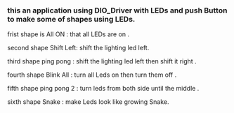 ### this an application using DIO_Driver with LEDs and push Button to make some of shapes using LEDs.

frist shape is All ON : that all LEDs are on .

second shape Shift Left: shift the lighting led left.

third shape  ping pong : shift the lighting led left then shift it right .

fourth shape Blink All : turn all Leds on then turn them off .

fifth shape ping pong 2 : turn leds from both side until the middle .

sixth shape Snake : make Leds look like growing Snake. 

